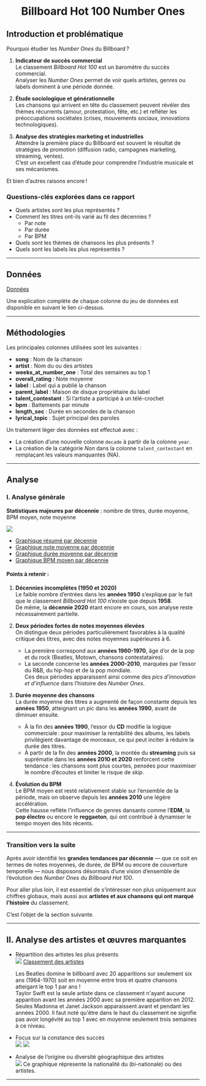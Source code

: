 <div align="center">

# Billboard Hot 100 Number Ones

</div>

## Introduction et problématique  

Pourquoi étudier les *Number Ones* du Billboard ?  

1. **Indicateur de succès commercial**  
   Le classement *Billboard Hot 100* est un baromètre du succès commercial.  
   Analyser les *Number Ones* permet de voir quels artistes, genres ou labels dominent à une période donnée.    

2. **Étude sociologique et générationnelle**  
   Les chansons qui arrivent en tête du classement peuvent révéler des thèmes récurrents (amour, protestation, fête, etc.) et refléter les préoccupations sociétales (crises, mouvements sociaux, innovations technologiques).    

3. **Analyse des stratégies marketing et industrielles**  
   Atteindre la première place du Billboard est souvent le résultat de stratégies de promotion (diffusion radio, campagnes marketing, streaming, ventes).  
   C’est un excellent cas d’étude pour comprendre l’industrie musicale et ses mécanismes.  

Et bien d’autres raisons encore !  

### Questions-clés explorées dans ce rapport  

- Quels artistes sont les plus représentés ?  
- Comment les titres ont-ils varié au fil des décennies ?  
  - Par note  
  - Par durée  
  - Par BPM  
- Quels sont les thèmes de chansons les plus présents ?  
- Quels sont les labels les plus représentés ?  

---

## Données  

[Données](https://github.com/rfordatascience/tidytuesday/blob/main/data/2025/2025-08-26/readme.md)  

Une explication complète de chaque colonne du jeu de données est disponible en suivant le lien ci-dessus.  

---

## Méthodologies  

Les principales colonnes utilisées sont les suivantes :  

- **song** : Nom de la chanson  
- **artist** : Nom du ou des artistes  
- **weeks_at_number_one** : Total des semaines au top 1  
- **overall_rating** : Note moyenne  
- **label** : Label qui a publié la chanson  
- **parent_label** : Maison de disque propriétaire du label  
- **talent_contestant** : Si l’artiste a participé à un télé-crochet  
- **bpm** : Battements par minute  
- **length_sec** : Durée en secondes de la chanson  
- **lyrical_topic** : Sujet principal des paroles  

Un traitement léger des données est effectué avec :  
- La création d’une nouvelle colonne `decade` à partir de la colonne `year`.  
- La création de la catégorie *Non* dans la colonne `talent_contestant` en remplaçant les valeurs manquantes (NA).  

---

## Analyse   

### I. Analyse générale    

**Statistiques majeures par décennie** : nombre de titres, durée moyenne, BPM moyen, note moyenne  

![](https://github.com/FabienHaury/TidyTuesday/blob/main/2025/Billboard%20Hot%20100%20Number%20Ones/Plots/Tableaux/tab_summary_decade.png)  

- [Graphique résumé par décennie](https://github.com/FabienHaury/TidyTuesday/blob/main/2025/Billboard%20Hot%20100%20Number%20Ones/Plots/Graphiques/graph_summary_decade.png)  
- [Graphique note moyenne par décennie](https://github.com/FabienHaury/TidyTuesday/blob/main/2025/Billboard%20Hot%20100%20Number%20Ones/Plots/Graphiques/graph_rating_decade.png)  
- [Graphique durée moyenne par décennie](https://github.com/FabienHaury/TidyTuesday/blob/main/2025/Billboard%20Hot%20100%20Number%20Ones/Plots/Graphiques/graph_length_decade.png)  
- [Graphique BPM moyen par décennie](https://github.com/FabienHaury/TidyTuesday/blob/main/2025/Billboard%20Hot%20100%20Number%20Ones/Plots/Graphiques/graph_bpm_decade.png)  

#### Points à retenir :  

1. **Décennies incomplètes (1950 et 2020)**  
   Le faible nombre d’entrées dans les **années 1950** s’explique par le fait que le classement *Billboard Hot 100* n’existe que depuis **1958**.  
   De même, la **décennie 2020** étant encore en cours, son analyse reste nécessairement partielle.  

2. **Deux périodes fortes de notes moyennes élevées**  
   On distingue deux périodes particulièrement favorables à la qualité critique des titres, avec des notes moyennes supérieures à 6.  
   - La première correspond aux **années 1960-1970**, âge d’or de la pop et du rock (Beatles, Motown, chansons contestataires).  
   - La seconde concerne les **années 2000-2010**, marquées par l’essor du R&B, du hip-hop et de la pop mondiale.  
   Ces deux périodes apparaissent ainsi comme des *pics d’innovation et d’influence* dans l’histoire des *Number Ones*.  

3. **Durée moyenne des chansons**  
   La durée moyenne des titres a augmenté de façon constante depuis les **années 1950**, atteignant un pic dans les **années 1990**, avant de diminuer ensuite.  
   - À la fin des **années 1990**, l’essor du **CD** modifie la logique commerciale : pour maximiser la rentabilité des albums, les labels privilégient davantage de morceaux, ce qui peut inciter à réduire la durée des titres.  
   - À partir de la fin des **années 2000**, la montée du **streaming** puis sa suprématie dans les **années 2010 et 2020** renforcent cette tendance : les chansons sont plus courtes, pensées pour maximiser le nombre d’écoutes et limiter le risque de *skip*.  

4. **Évolution du BPM**  
   Le BPM moyen est resté relativement stable sur l’ensemble de la période, mais on observe depuis les **années 2010** une légère accélération.  
   Cette hausse reflète l’influence de genres dansants comme l’**EDM**, la **pop électro** ou encore le **reggaeton**, qui ont contribué à dynamiser le tempo moyen des hits récents.  

---

### Transition vers la suite  

Après avoir identifié les **grandes tendances par décennie** — que ce soit en termes de notes moyennes, de durée, de BPM ou encore de couverture temporelle — nous disposons désormais d’une vision d’ensemble de l’évolution des *Number Ones* du *Billboard Hot 100*.  

Pour aller plus loin, il est essentiel de s’intéresser non plus uniquement aux chiffres globaux, mais aussi aux **artistes et aux chansons qui ont marqué l’histoire** du classement.  

C’est l’objet de la section suivante.  

---

## II. Analyse des artistes et œuvres marquantes

- Répartition des artistes les plus présents  
  ![](https://github.com/FabienHaury/TidyTuesday/blob/main/2025/Billboard%20Hot%20100%20Number%20Ones/Plots/Graphiques/graph_top_10_artist.png)
  [Classement des artistes](https://github.com/FabienHaury/TidyTuesday/blob/main/2025/Billboard%20Hot%20100%20Number%20Ones/Plots/Tableaux/tab_artist.png)

  Les Beatles domine le billboard avec 20 apparitions sur seulement six ans (1964-1970) soit en moyenne entre trois et quatre chansons atteigant le top 1 par ans !    
  Taylor Swift est la seule artiste dans ce classement n'ayant aucune apparition avant les années 2000 avec sa première apparition en 2012.    
  Seules Madonna et Janet Jackson apparaissent avant et pendant les années 2000.
  Il faut noté qu'être dans le haut du classement ne signifie pas avoir longévité au top 1 avec en moyenne seulement trois semaines à ce niveau.
- Focus sur la constance des succès  
  ![](https://github.com/FabienHaury/TidyTuesday/blob/main/2025/Billboard%20Hot%20100%20Number%20Ones/Plots/Graphiques/graph_top_10_cons%C3%A9cutif.png)
  ![](https://github.com/FabienHaury/TidyTuesday/blob/main/2025/Billboard%20Hot%20100%20Number%20Ones/Plots/Graphiques/graph_top_10_non_cons%C3%A9cutif.png)

  
- Analyse de l’origine ou diversité géographique des artistes  
  ![](https://github.com/FabienHaury/TidyTuesday/blob/main/2025/Billboard%20Hot%20100%20Number%20Ones/Plots/Graphiques/graph_top_10_origine.png)
  Ce graphique répresente la nationalité du (bi-nationale) ou des artistes.

---
<!-- 
## III. Analyse des succès et de l’industrie musicale

- Répartition par label et maison de disque  
  (*tab_parent_label.png*)  
- Commentaires sur le poids des majors et l’indépendance éventuelle  

---

## IV. Thématiques, contenus et évolution qualitative

- Analyse des thèmes des chansons via les paroles  
  (*tab_parole.png*)  
- Synthèse sur l’évolution des ratings/notes  
- Zoom sur les meilleures et pires performances  
  (*graph_max_min_rating.png*, *graph_rating_line.png*)  
-->

